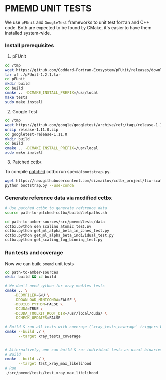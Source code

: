 # PMEMD UNIT TESTS

We use `pFUnit` and `GoogleTest` frameworks to unit test fortran and C++ code. Both are expected to be found by CMake,
it's easier to have them installed system-wide.

### Install prerequisites

1. pFUnit

```bash
cd /tmp
wget https://github.com/Goddard-Fortran-Ecosystem/pFUnit/releases/download/v4.2.1/pFUnit-4.2.1.tar
tar xf ./pFUnit-4.2.1.tar
cd pFUnit
mkdir build
cd build
cmake .. -DCMAKE_INSTALL_PREFIX=/usr/local
make tests
sudo make install
``` 


2. Google Test

```bash
cd /tmp
wget https://github.com/google/googletest/archive/refs/tags/release-1.11.0.zip
unzip release-1.11.0.zip
cd googletest-release-1.11.0
mkdir build
cd build
cmake .. -DCMAKE_INSTALL_PREFIX=/usr/local
sudo make install
```

3. Patched cctbx

To compile [patched](https://github.com/sizmailov/cctbx_project/commit/7c674714681f012568d45066c2d041d3f9d2c3f0) cctbx
run special `bootstrap.py`.

```bash
wget https://raw.githubusercontent.com/sizmailov/cctbx_project/fix-scaling/libtbx/auto_build/bootstrap.py
python bootstrap.py --use-conda
```

### Generate reference data via modified cctbx

```bash
# Use patched cctbx to generate reference data
source path-to-patched-cctbx/build/setpaths.sh

cd path-to-amber-sources/src/pmemd/tests/data
cctbx.python gen_scaling_atomic_test.py
cctbx.python get_ml_alpha_beta_in_zones_test.py
cctbx.python get_ml_alpha_beta_individual_test.py
cctbx.python get_scaling_log_binning_test.py

```

### Run tests and coverage

Now we can build `pmemd` unit tests

```bash
cd path-to-amber-sources
mkdir build && cd build 

# We don't need python for xray modules tests
cmake .. \
    -DCOMPILER=GNU \
    -DDOWNLOAD_MINICONDA=FALSE \
    -DBUILD_PYTHON=FALSE \
    -DCUDA=TRUE \
    -DCUDA_TOOLKIT_ROOT_DIR=/usr/local/cuda/ \
    -DCHECK_UPDATES=FALSE

# Build & run all tests with coverage (`xray_tests_coverage` triggers build of other targets) 
cmake --build ./ \
      --target xray_tests_coverage
      
      
# Alternatively, one can build & run individual tests as usual binaries:  
# Build 
cmake --build ./ \
      --target test_xray_max_likelihood
# Run 
./src/pmemd/tests/test_xray_max_likelihood
```
 